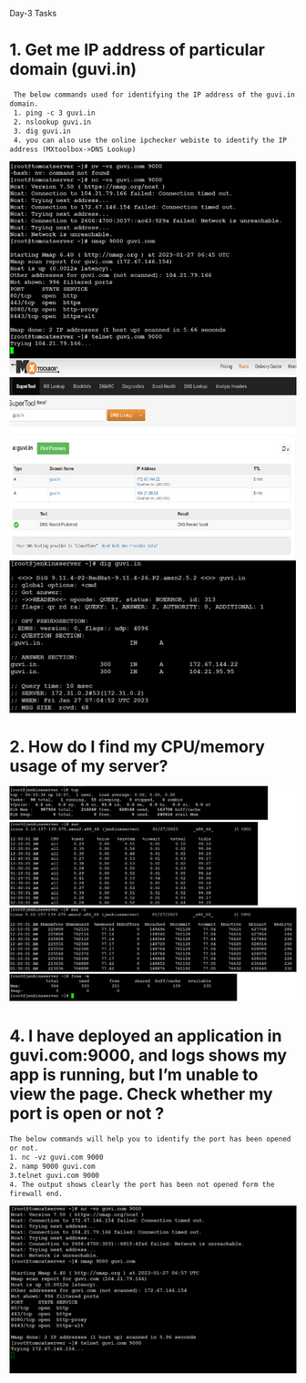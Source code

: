 Day-3 Tasks

<h1> 1. Get me IP address of particular domain (guvi.in) </h1>

     The below commands used for identifying the IP address of the guvi.in domain.   
     1. ping -c 3 guvi.in   
     2. nslookup guvi.in   
     3. dig guvi.in   
     4. you can also use the online ipchecker webiste to identify the IP address (MXtoolbox->DNS Lookup)   

![alt text](https://github.com/devopskvk/Guvi_tasks/blob/main/Day-3-Network%20Basics/images/Day3_Task1.png)
![alt text](https://github.com/devopskvk/Guvi_tasks/blob/main/Day-3-Network%20Basics/images/Day3_Task1_dig.png)



<h1> 2. How do I find my CPU/memory usage of my server? </h1>

![alt text](https://github.com/devopskvk/Guvi_tasks/blob/main/Day-3-Network%20Basics/images/Day3_Task2.png)



<h1> 4. I have deployed an application in guvi.com:9000, and logs shows my app is running, but I’m unable to view the page. Check whether my port is open or not ? </h1>

    The below commands will help you to identify the port has been opened or not.
    1. nc -vz guvi.com 9000
    2. namp 9000 guvi.com
    3.telnet guvi.com 9000
    4. The output shows clearly the port has been not opened form the firewall end.
    
![alt text](https://github.com/devopskvk/Guvi_tasks/blob/main/Day-3-Network%20Basics/images/Day3_Task4.png)
